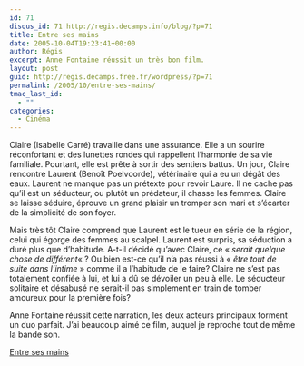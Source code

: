 ```yaml
---
id: 71
disqus_id: 71 http://regis.decamps.info/blog/?p=71
title: Entre ses mains
date: 2005-10-04T19:23:41+00:00
author: Régis
excerpt: Anne Fontaine réussit un très bon film.
layout: post
guid: http://regis.decamps.free.fr/wordpress/?p=71
permalink: /2005/10/entre-ses-mains/
tmac_last_id:
  - ""
categories:
  - Cinéma
---
```

Claire (Isabelle Carré) travaille dans une assurance. Elle a un sourire réconfortant et des lunettes rondes qui rappellent l’harmonie de sa vie familiale. Pourtant, elle est prête à sortir des sentiers battus. Un jour, Claire rencontre Laurent (Benoît Poelvoorde), vétérinaire qui a eu un dégât des eaux. Laurent ne manque pas un prétexte pour revoir Laure. Il ne cache pas qu’il est un séducteur, ou plutôt un prédateur, il chasse les femmes. Claire se laisse séduire, éprouve un grand plaisir un tromper son mari et s’écarter de la simplicité de son foyer. 

Mais très tôt Claire comprend que Laurent est le tueur en série de la région, celui qui égorge des femmes au scalpel. Laurent est surpris, sa séduction a duré plus que d’habitude. A-t-il décidé qu’avec Claire, ce « _serait quelque chose de différent_« ? Ou bien est-ce qu’il n’a pas réussi à « _être tout de suite dans l’intime_ » comme il a l’habitude de le faire? Claire ne s’est pas totalement confiée à lui, et lui a dû se dévoiler un peu à elle. Le séducteur solitaire et désabusé ne serait-il pas simplement en train de tomber amoureux pour la première fois?

Anne Fontaine réussit cette narration, les deux acteurs principaux forment un duo parfait. J’ai beaucoup aimé ce film, auquel je reproche tout de même la bande son.

[Entre ses mains](http://www.allocine.fr/film/fichefilm_gen_cfilm=59188.html)
